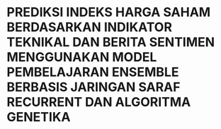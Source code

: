 # PREDIKSI INDEKS HARGA SAHAM BERDASARKAN INDIKATOR TEKNIKAL DAN BERITA SENTIMEN MENGGUNAKAN MODEL PEMBELAJARAN ENSEMBLE BERBASIS JARINGAN SARAF RECURRENT DAN ALGORITMA GENETIKA
